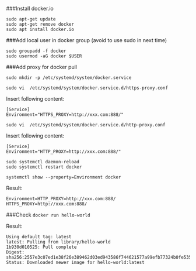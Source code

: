 ###Install docker.io
```
sudo apt-get update
sudo apt-get remove docker
sudo apt install docker.io
```

###Add local user in docker group (avoid to use sudo in next time)
```
sudo groupadd -f docker
sudo usermod -aG docker $USER
```

###Add proxy for docker pull
```
sudo mkdir -p /etc/systemd/system/docker.service
```
```
sudo vi  /etc/systemd/system/docker.service.d/https-proxy.conf
```
Insert following content:
```
[Service]
Environment="HTTPS_PROXY=http://xxx.com:888/"
```

```
sudo vi  /etc/systemd/system/docker.service.d/http-proxy.conf
```
Insert following content:
```
[Service]
Environment="HTTP_PROXY=http://xxx.com:888/"
```

```
sudo systemctl daemon-reload
sudo systemctl restart docker
```

```
systemctl show --property=Environment docker
```

Result:
```
Environment=HTTP_PROXY=http://xxx.com:888/ HTTPS_PROXY=http://xxx.com:888/
```
###Check
`docker run hello-world`

Result:
```
Using default tag: latest
latest: Pulling from library/hello-world
1b930d010525: Pull complete
Digest: sha256:2557e3c07ed1e38f26e389462d03ed943586f744621577a99efb77324b0fe535
Status: Downloaded newer image for hello-world:latest
```
